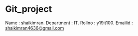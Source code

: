 # Git_project
Name : shaikimran.
Department : IT.
Rollno : y19it100.
Emailid : shaikimran4636@gmail.com
